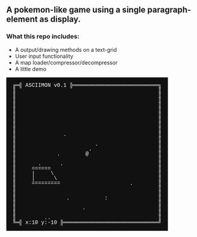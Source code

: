 ## A pokemon-like game using a single paragraph-element as display.

### What this repo includes:
- A output/drawing methods on a text-grid
- User input functionality
- A map loader/compressor/decompressor
- A little demo

![Asciimon-Demo](https://github.com/KargJonas/random/blob/master/Asciimon.png)